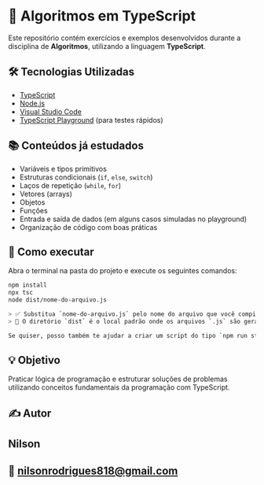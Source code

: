 # 📘 Algoritmos em TypeScript

Este repositório contém exercícios e exemplos desenvolvidos durante a disciplina de **Algoritmos**, utilizando a linguagem **TypeScript**.

## 🛠 Tecnologias Utilizadas

- [TypeScript](https://www.typescriptlang.org/)
- [Node.js](https://nodejs.org/)
- [Visual Studio Code](https://code.visualstudio.com/)
- [TypeScript Playground](https://www.typescriptlang.org/play) (para testes rápidos)

## 📚 Conteúdos já estudados

- Variáveis e tipos primitivos
- Estruturas condicionais (`if`, `else`, `switch`)
- Laços de repetição (`while`, `for`)
- Vetores (arrays)
- Objetos
- Funções
- Entrada e saída de dados (em alguns casos simuladas no playground)
- Organização de código com boas práticas

## 🚀 Como executar

Abra o terminal na pasta do projeto e execute os seguintes comandos:

```bash
npm install
npx tsc
node dist/nome-do-arquivo.js

> ✅ Substitua `nome-do-arquivo.js` pelo nome do arquivo que você compilou.
> 📁 O diretório `dist` é o local padrão onde os arquivos `.js` são gerados após a compilação.

Se quiser, posso também te ajudar a criar um script do tipo `npm run start`.


```
## 💡 Objetivo
Praticar lógica de programação e estruturar soluções de problemas utilizando conceitos fundamentais da programação com TypeScript.

## ✍️ Autor 
##  Nilson
## 📧 nilsonrodrigues818@gmail.com
